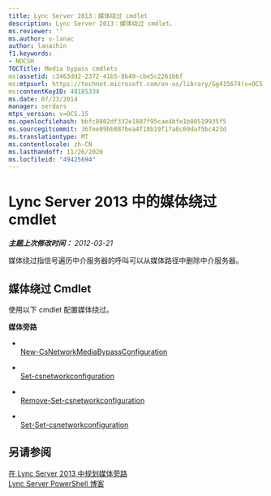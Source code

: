 ```yaml
---
title: Lync Server 2013：媒体绕过 cmdlet
description: Lync Server 2013：媒体绕过 cmdlet。
ms.reviewer: ''
ms.author: v-lanac
author: lanachin
f1.keywords:
- NOCSH
TOCTitle: Media bypass cmdlets
ms:assetid: c3463dd2-2372-41b5-8b49-cbe5c2261b6f
ms:mtpsurl: https://technet.microsoft.com/en-us/library/Gg415674(v=OCS.15)
ms:contentKeyID: 48185334
ms.date: 07/23/2014
manager: serdars
mtps_version: v=OCS.15
ms.openlocfilehash: bbfc8802df332e1887f95cae4bfe1b08519935f5
ms.sourcegitcommit: 36fee89bb887bea4f18b19f17a8c69daf5bc423d
ms.translationtype: MT
ms.contentlocale: zh-CN
ms.lasthandoff: 11/26/2020
ms.locfileid: "49425694"
---
```

# <a name="media-bypass-cmdlets-in-lync-server-2013"></a>Lync Server 2013 中的媒体绕过 cmdlet

<div data-xmlns="http://www.w3.org/1999/xhtml">

<div class="topic" data-xmlns="http://www.w3.org/1999/xhtml" data-msxsl="urn:schemas-microsoft-com:xslt" data-cs="https://msdn.microsoft.com/">

<div data-asp="https://msdn2.microsoft.com/asp">



</div>

<div id="mainSection">

<div id="mainBody">

<span> </span>

_**主题上次修改时间：** 2012-03-21_

媒体绕过指信号遍历中介服务器的呼叫可以从媒体路径中删除中介服务器。

<div>

## <a name="media-bypass-cmdlets"></a>媒体绕过 Cmdlet

使用以下 cmdlet 配置媒体绕过。

**媒体旁路**

  - <span></span>  
    [New-CsNetworkMediaBypassConfiguration](https://technet.microsoft.com/library/Gg425718(v=OCS.15))

<!-- end list -->

  - <span></span>  
    [Set-csnetworkconfiguration](https://technet.microsoft.com/library/Gg398140(v=OCS.15))

  - <span></span>  
    [Remove-Set-csnetworkconfiguration](https://technet.microsoft.com/library/Gg398938(v=OCS.15))

  - <span></span>  
    [Set-Set-csnetworkconfiguration](https://technet.microsoft.com/library/Gg398927(v=OCS.15))

</div>

<div>

## <a name="see-also"></a>另请参阅


[在 Lync Server 2013 中规划媒体旁路](lync-server-2013-planning-for-media-bypass.md)  
[Lync Server PowerShell 博客](https://go.microsoft.com/fwlink/p/?linkid=203150)  
  

</div>

</div>

<span> </span>

</div>

</div>

</div>

